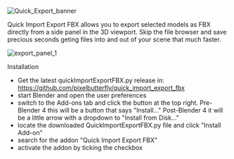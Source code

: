 
![Quick_Export_banner](https://github.com/user-attachments/assets/19a0314b-b733-4d5c-9ead-c3fb5b42f464)

Quick Import Export FBX allows you to export selected models as FBX directly from a side panel in the 3D viewport.
Skip the file browser and save precious seconds geting files into and out of your scene that much faster.

![export_panel_1](https://github.com/user-attachments/assets/63fe1e3c-49f5-4e9e-abd3-0e0338904097)



Installation

- Get the latest quickImportExportFBX.py release in:  https://github.com/pixelbutterfly/quick_import_export_fbx
- start Blender and open the user preferences
- switch to the Add-ons tab and click the button at the top right. Pre-Blender 4 this will be a button that says "Install..." Post-Blender 4 it will be a little arrow with a dropdown to "Install from Disk..."
- locate the downloaded QuickImportExportFBX.py file and click "Install Add-on"
- search for the addon "Quick Import Export FBX"
- activate the addon by ticking the checkbox


	
